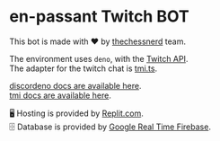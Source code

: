 
# en-passant Twitch BOT

This bot is made with ❤️ by [thechessnerd](https://www.instagram.com/thechessnerd/) team.

The environment uses `deno`, with the [Twitch API](https://dev.twitch.tv/docs/api/).\
The adapter for the twitch chat is [tmi.ts](https://deno.land/x/tmi@v1.0.5).

[discordeno docs are available here](https://doc.deno.land/https://deno.land/x/discordeno@13.0.0-rc45/mod.ts).\
[tmi docs are available here](https://doc.deno.land/https://deno.land/x/tmi@v1.0.5/mod.ts).

🖥 Hosting is provided by [Replit.com](https://replit.com/).\
🗄 Database is provided by [Google Real Time Firebase](https://console.firebase.google.com/u/0/).
